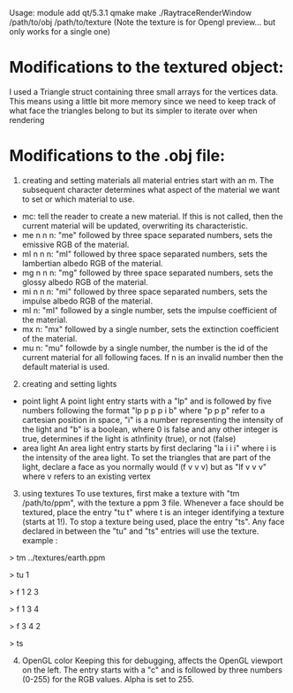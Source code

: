 Usage:
module add qt/5.3.1
qmake
make
./RaytraceRenderWindow /path/to/obj /path/to/texture
(Note the texture is for Opengl preview... but only works for a single one)





# Modifications to the textured object: 

I used a Triangle struct containing three small arrays for the vertices data. 
This means using a little bit more memory since we need to keep track of what 
face the triangles belong to but its simpler to iterate over when rendering


# Modifications to the .obj file:

1) creating and setting materials
all material entries start with an m. The subsequent character determines what
aspect of the material we want to set or which material to use.
- mc: tell the reader to create a new material. If this is not called, then 
the current material will be updated, overwriting its characteristic.
- me n n n: "me" followed by three space separated numbers, sets the emissive RGB
of the material.
- ml n n n: "ml" followed by three space separated numbers, sets the lambertian albedo RGB
of the material.
- mg n n n: "mg" followed by three space separated numbers, sets the glossy albedo RGB
of the material.
- mi n n n: "mi" followed by three space separated numbers, sets the impulse albedo RGB
of the material.
- mI n: "mI" followed by a single number, sets the impulse coefficient of the material.
- mx n: "mx" followed by a single number, sets the extinction coefficient of the material.
- mu n: "mu" followde by a single number, the number is the id of the current material for 
all following faces. If n is an invalid number then the default material is used.

2) creating and setting lights
- point light
A point light entry starts with a "lp" and is followed by five numbers following 
the format "lp p p p i b" where "p p p" refer to a cartesian position in space, 
"i" is a number representing the intensity of the light and "b" is a boolean, where 
0 is false and any other integer is true, determines if the light is atInfinity (true), 
or not (false)
- area light
An area light entry starts by first declaring "la i i i" where i is the intensity of the area light.
To set the triangles that are part of the light, declare a face as you normally would (f v v v)
but as "lf v v v" where v refers to an existing vertex

3) using textures
To use textures, first make a texture with "tm /path/to/ppm", with the texture a ppm 3 file.
Whenever a face should be textured, place the entry "tu t" where t is an integer identifying
a texture (starts at 1!). To stop a texture being used, place the entry "ts". Any face declared
in between the "tu" and "ts" entries will use the texture.
example :

\> tm ../textures/earth.ppm

\> tu 1

\> f 1 2 3

\> f 1 3 4

\> f 3 4 2

\> ts 

4) OpenGL color 
Keeping this for debugging, affects the OpenGL viewport on the left. The entry starts
with a "c" and is followed by three numbers (0-255) for the RGB values. Alpha is set to 255.


